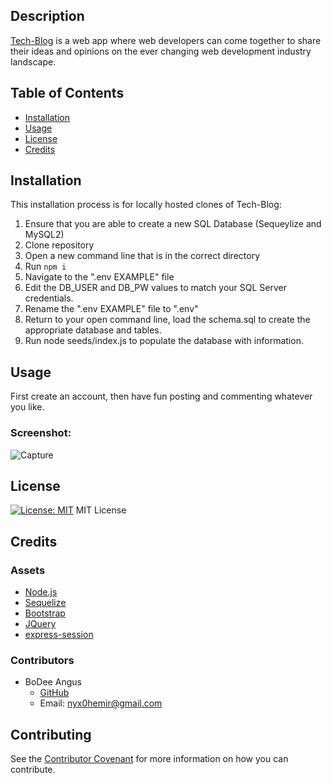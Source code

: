 ## Description 

[Tech-Blog](https://peaceful-hamlet-37856.herokuapp.com) is a web app where web developers can come together to share their ideas and opinions on the ever changing web development industry landscape.

## Table of Contents 

* [Installation](#installation)
* [Usage](#usage)
* [License](#license)
* [Credits](#credits)

## Installation
This installation process is for locally hosted clones of Tech-Blog:
1. Ensure that you are able to create a new SQL Database (Sequeylize and MySQL2) 
2. Clone repository 
3. Open a new command line that is in the correct directory 
4. Run `npm i `
5. Navigate to the ".env EXAMPLE" file 
6. Edit the DB_USER and DB_PW values to match your SQL Server credentials. 
7. Rename the ".env EXAMPLE" file to ".env"
8. Return to your open command line, load the schema.sql to create the appropriate database and tables.
9. Run node seeds/index.js to populate the database with information.

## Usage 
First create an account, then have fun posting and commenting whatever you like.

### Screenshot:
![Capture](http://full/path/to/img.jpg "Optional title")

## License
[![License: MIT](https://img.shields.io/badge/License-MIT-yellow.svg)](https://opensource.org/licenses/MIT)
MIT License

## Credits
### Assets
* [Node.js](https://nodejs.org/en/)
* [Sequelize](https://sequelize.org/)
* [Bootstrap](https://getbootstrap.com/)
* [JQuery](https://jquery.com/)
* [express-session](https://www.npmjs.com/package/express-session)

### Contributors
* BoDee Angus
     * [GitHub](https://github.com/NYX1122)
     * Email:  nyx0hemir@gmail.com

## Contributing
See the [Contributor Covenant](https://www.contributor-covenant.org/) for more information on how you can contribute. 
